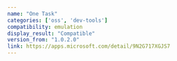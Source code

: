 ```yaml
---
name: "One Task"
categories: ['oss', 'dev-tools']
compatibility: emulation
display_result: "Compatible"
version_from: "1.0.2.0"
link: https://apps.microsoft.com/detail/9N2G717XGJS7
---
```

